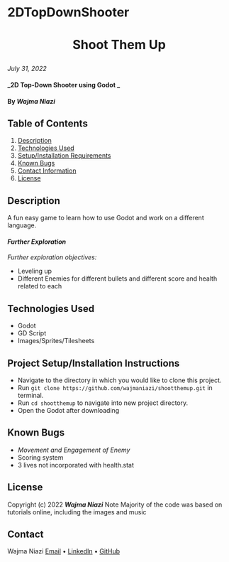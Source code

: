 # 2DTopDownShooter

# <p align="center">  **Shoot Them Up**  </p>

_July 31, 2022_

#### _2D Top-Down Shooter using Godot _

#### By _**Wajma Niazi**_

## Table of Contents

1. [Description](#description)
2. [Technologies Used](#technologies)
3. [Setup/Installation Requirements](#setup)
4. [Known Bugs](#bugs)
5. [Contact Information](#contact)
6. [License](#license)

## Description <a id="description"></a>
A fun easy game to learn how to use Godot and work on a different language. 


#### _Further Exploration_
_Further exploration objectives:_
- Leveling up 
- Different Enemies for different bullets and different score and health related to each


## Technologies Used <a id="technologies"></a>
* Godot 
* GD Script 
* Images/Sprites/Tilesheets 

## Project Setup/Installation Instructions <a id="setup"></a>
* Navigate to the directory in which you would like to clone this project.
* Run `git clone https://github.com/wajmaniazi/shootthemup.git` in terminal.
* Run `cd shootthemup` to navigate into new project directory.
* Open the Godot after downloading 

## Known Bugs <a id="bugs"></a>
- _Movement and Engagement of Enemy_
- Scoring system 
- 3 lives not incorporated with health.stat

## License <a id="license"></a>
Copyright (c) 2022 _**Wajma Niazi**_
Note Majority of the code was based on tutorials online, including the images and music 

## Contact <a id="contact"></a>
Wajma Niazi [Email](mailto:w1niazi@gmail.com) • [LinkedIn](https://www.linkedin.com/in/wniazi/) • [GitHub](https://github.com/wniazi)
